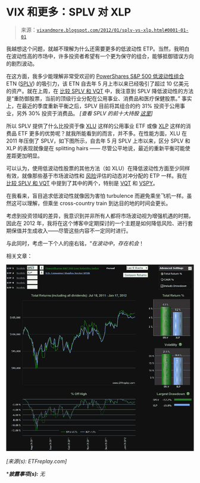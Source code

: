 <!--yml

category: 未分类

date: 2024-05-18 16:43:02

-->

# VIX 和更多：SPLV 对 XLP

> 来源：[`vixandmore.blogspot.com/2012/01/splv-vs-xlp.html#0001-01-01`](http://vixandmore.blogspot.com/2012/01/splv-vs-xlp.html#0001-01-01)

我越想这个问题，就越不理解为什么还需要更多的低波动性 ETP。当然，我明白在波动性高的市场中，许多投资者希望有一个更为保守的组合，能够抵御错误方向的剧烈波动。

在这方面，我多少能理解非常受欢迎的 [PowerShares S&P 500 低波动性组合](http://www.invescopowershares.com/products/overview.aspx?ticker=SPLV)ETN ([SPLV](http://vixandmore.blogspot.com/search/label/SPLV)) 的吸引力，该 ETN 自去年 5 月上市以来已经吸引了超过 10 亿美元的资产。就在上周，在 [比较 SPLV 和 VQT](http://vixandmore.blogspot.com/2012/01/comparing-splv-and-vqt.html) 中，我注意到 SPLV 降低波动性的方法是“重防御股票，当前的顶级行业分配在公用事业、消费品和医疗保健股票。” 事实上，在最近的季度重新平衡之后，SPLV 目前将其组合的约 31% 投资于公用事业，另外 30% 投资于消费品。 *[查看 SPLV 的前十大持股 [这里](http://www.invescopowershares.com/products/holdings.aspx?ticker=SPLV)]*

所以 SPLV 提供了什么比投资于像 [XLU](http://vixandmore.blogspot.com/search/label/XLU) 这样的公用事业 ETF 或像 [XLP](http://vixandmore.blogspot.com/search/label/XLP) 这样的消费品 ETF 更多的优势呢？就我所能看到的而言，并不多。在性能方面，XLU 在 2011 年压倒了 SPLV，如下图所示，自去年 5 月 SPLV 上市以来，区分 SPLV 和 XLP 的表现就像是在 splitting hairs —— 尽管公平地说，最近的重新平衡可能使差距更加明显。

可以认为，使用低波动性股票的其他方法（如 XLU）在降低波动性方面至少同样有效，就像那些基于市场波动性和 [风险](http://vixandmore.blogspot.com/search/label/risk)评估的动态对冲分配的 ETP 一样。我在 [比较 SPLV 和 VQT](http://vixandmore.blogspot.com/2012/01/comparing-splv-and-vqt.html) 中提到了其中的两个，特别是 [VQT](http://vixandmore.blogspot.com/search/label/VQT) 和 [VSPY](http://vixandmore.blogspot.com/search/label/VSPY)。

在我看来，盲目追求低波动性就像因为害怕 turbulence 而避免乘坐飞机一样。虽然这可以理解，但乘坐 cross-country train 到达目的地的时间会更长。

考虑到投资领域的差异，我意识到并非所有人都将市场波动视为增强机遇的时期，因此在 2012 年，我将在这个博客中定期探讨的一个主题是如何降低风险、进行套期保值并生成收入——尽管这些内容不一定同时进行。

与此同时，考虑一下个人的座右铭，“*在波动中*，*存在机会*！

相关文章：

*![](img/3223bd1e37c61a1b89509493c9522c00.png)*

*[来源(s): ETFreplay.com]*

****披露事项(s):*** *无*
